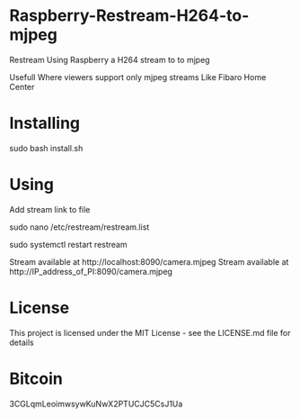 # Raspberry-Restream-H264-to-mjpeg
Restream Using Raspberry a H264 stream to  to mjpeg

Usefull Where viewers support only mjpeg streams
Like Fibaro Home Center

# Installing
sudo bash install.sh

# Using
Add stream link to file

sudo nano /etc/restream/restream.list

sudo systemctl restart restream

Stream available at http://localhost:8090/camera.mjpeg
Stream available at http://IP_address_of_PI:8090/camera.mjpeg

# License
This project is licensed under the MIT License - see the LICENSE.md file for details

# Bitcoin  
3CGLqmLeoimwsywKuNwX2PTUCJC5CsJ1Ua
